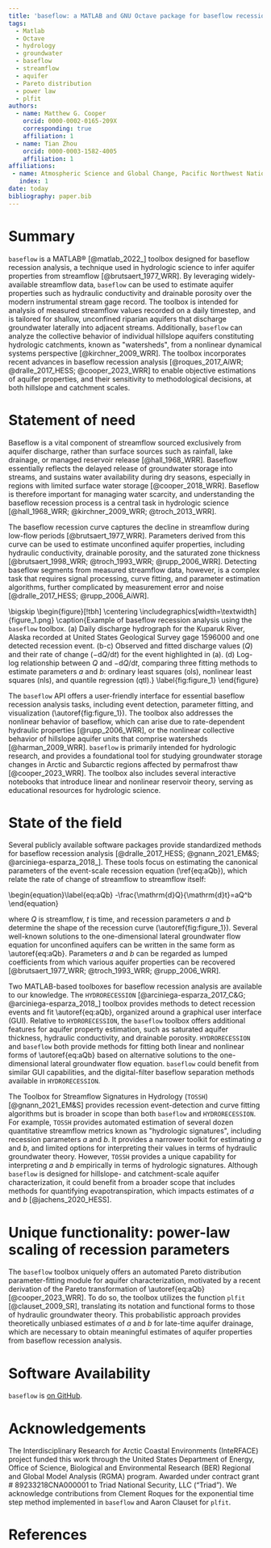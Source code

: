 ```yaml
---
title: 'baseflow: a MATLAB and GNU Octave package for baseflow recession analysis'
tags:
  - Matlab
  - Octave
  - hydrology
  - groundwater
  - baseflow
  - streamflow
  - aquifer
  - Pareto distribution
  - power law
  - plfit
authors:
  - name: Matthew G. Cooper
    orcid: 0000-0002-0165-209X
    corresponding: true
    affiliation: 1
  - name: Tian Zhou
    orcid: 0000-0003-1582-4005
    affiliation: 1
affiliations:
 - name: Atmospheric Science and Global Change, Pacific Northwest National Laboratory, Richland, WA, USA
   index: 1
date: today
bibliography: paper.bib
---
```


# Summary

`baseflow` is a MATLAB&reg; [@matlab_2022_] toolbox designed for baseflow recession analysis, a technique used in hydrologic science to infer aquifer properties from streamflow [@brutsaert_1977_WRR]. By leveraging widely-available streamflow data, `baseflow` can be used to estimate aquifer properties such as hydraulic conductivity and drainable porosity over the modern instrumental stream gage record. The toolbox is intended for analysis of measured streamflow values recorded on a daily timestep, and is tailored for shallow, unconfined riparian aquifers that discharge groundwater laterally into adjacent streams. Additionally, `baseflow` can analyze the collective behavior of individual hillslope aquifers constituting hydrologic catchments, known as "watersheds", from a nonlinear dynamical systems perspective [@kirchner_2009_WRR]. The toolbox incorporates recent advances in baseflow recession analysis [@roques_2017_AiWR; @dralle_2017_HESS; @cooper_2023_WRR] to enable objective estimations of aquifer properties, and their sensitivity to methodological decisions, at both hillslope and catchment scales.

# Statement of need

Baseflow is a vital component of streamflow sourced exclusively from aquifer discharge, rather than surface sources such as rainfall, lake drainage, or managed reservoir release [@hall_1968_WRR]. Baseflow essentially reflects the delayed release of groundwater storage into streams, and sustains water availability during dry seasons, especially in regions with limited surface water storage [@cooper_2018_WRR]. Baseflow is therefore important for managing water scarcity, and understanding the baseflow recession process is a central task in hydrologic science [@hall_1968_WRR; @kirchner_2009_WRR; @troch_2013_WRR].

The baseflow recession curve captures the decline in streamflow during low-flow periods [@brutsaert_1977_WRR]. Parameters derived from this curve can be used to estimate unconfined aquifer properties, including hydraulic conductivity, drainable porosity, and the saturated zone thickness [@brutsaert_1998_WRR; @troch_1993_WRR; @rupp_2006_WRR]. Detecting baseflow segments from measured streamflow data, however, is a complex task that requires signal processing, curve fitting, and parameter estimation algorithms, further complicated by measurement error and noise [@dralle_2017_HESS; @rupp_2006_AiWR].

\bigskip
\begin{figure}[!tbh]
\centering
\includegraphics[width=\textwidth]{figure_1.png}
\caption{Example of baseflow recession analysis using the `baseflow` toolbox. (a) Daily discharge hydrograph for the Kuparuk River, Alaska recorded at United States Geological Survey gage 1596000 and one detected recession event. (b-c) Observed and fitted discharge values ($Q$) and their rate of change ($-\mathrm{d}Q/\mathrm{d}t$) for the event highlighted in (a). (d) Log-log relationship between $Q$ and $-\mathrm{d}Q/\mathrm{d}t$, comparing three fitting methods to estimate parameters $a$ and $b$: ordinary least squares (ols), nonlinear least squares (nls), and quantile regression (qtl).}
\label{fig:figure_1}
\end{figure}

The `baseflow` API offers a user-friendly interface for essential baseflow recession analysis tasks, including event detection, parameter fitting, and visualization (\autoref{fig:figure_1}). The toolbox also addresses the nonlinear behavior of baseflow, which can arise due to rate-dependent hydraulic properties [@rupp_2006_WRR], or the nonlinear collective behavior of hillslope aquifer units that comprise watersheds [@harman_2009_WRR]. `baseflow` is primarily intended for hydrologic research, and provides a foundational tool for studying groundwater storage changes in Arctic and Subarctic regions affected by permafrost thaw [@cooper_2023_WRR]. The toolbox also includes several interactive notebooks that introduce linear and nonlinear reservoir theory, serving as educational resources for hydrologic science.

# State of the field

Several publicly available software packages provide standardized methods for baseflow recession analysis [@dralle_2017_HESS; @gnann_2021_EM&S; @arciniega-esparza_2018_]. These tools focus on estimating the canonical parameters of the event-scale recession equation (\ref{eq:aQb}), which relate the rate of change of streamflow to streamflow itself:

<!-- $$-\frac{dQ}{dt} = aQ^b$$ -->
\begin{equation}\label{eq:aQb}
-\frac{\mathrm{d}Q}{\mathrm{d}t}=aQ^b
\end{equation}

where $Q$ is streamflow, $t$ is time, and recession parameters $a$ and $b$ determine the shape of the recession curve (\autoref{fig:figure_1}). Several well-known solutions to the one-dimensional lateral groundwater flow equation for unconfined aquifers can be written in the same form as \autoref{eq:aQb}. Parameters $a$ and $b$ can be regarded as lumped coefficients from which various aquifer properties can be recovered [@brutsaert_1977_WRR; @troch_1993_WRR; @rupp_2006_WRR].

Two MATLAB-based toolboxes for baseflow recession analysis are available to our knowledge. The `HYDRORECESSION` [@arciniega-esparza_2017_C&G; @arciniega-esparza_2018_] toolbox provides methods to detect recession events and fit \autoref{eq:aQb}, organized around a graphical user interface (GUI). Relative to `HYDRORECESSION`, the `baseflow` toolbox offers additional features for aquifer property estimation, such as saturated aquifer thickness, hydraulic conductivity, and drainable porosity. `HYDRORECESSION` and `baseflow` both provide methods for fitting both linear and nonlinear forms of \autoref{eq:aQb} based on alternative solutions to the one-dimensional lateral groundwater flow equation. `baseflow` could benefit from similar GUI capabilities, and the digital-filter baseflow separation methods available in `HYDRORECESSION`.

The Toolbox for Streamflow Signatures in Hydrology (`TOSSH`) [@gnann_2021_EM&S] provides recession event-detection and curve fitting algorithms but is broader in scope than both `baseflow` and `HYDRORECESSION`. For example, `TOSSH` provides automated estimation of several dozen quantitative streamflow metrics known as "hydrologic signatures", including recession parameters $a$ and $b$. It provides a narrower toolkit for estimating $a$ and $b$, and limited options for interpreting their values in terms of hydraulic groundwater theory. However, `TOSSH` provides a unique capability for interpreting $a$ and $b$ empirically in terms of hydrologic signatures. Although `baseflow` is designed for hillslope- and catchment-scale aquifer characterization, it could benefit from a broader scope that includes methods for quantifying evapotranspiration, which impacts estimates of $a$ and $b$ [@jachens_2020_HESS].

# Unique functionality: power-law scaling of recession parameters

The `baseflow` toolbox uniquely offers an automated Pareto distribution parameter-fitting module for aquifer characterization, motivated by a recent derivation of the Pareto transformation of \autoref{eq:aQb} [@cooper_2023_WRR]. To do so, the toolbox utilizes the function `plfit` [@clauset_2009_SR], translating its notation and functional forms to those of hydraulic groundwater theory. This probabilistic approach provides theoretically unbiased estimates of $a$ and $b$ for late-time aquifer drainage, which are necessary to obtain meaningful estimates of aquifer properties from baseflow recession analysis.

# Software Availability

`baseflow` is [on GitHub](https://github.com/mgcooper/baseflow/tree/joss).

# Acknowledgements

The Interdisciplinary Research for Arctic Coastal Environments (InteRFACE) project funded this work through the United States Department of Energy, Office of Science, Biological and Environmental Research (BER) Regional and Global Model Analysis (RGMA) program. Awarded under contract grant #  89233218CNA000001 to Triad National Security, LLC (“Triad”). We acknowledge contributions from Clement Roques for the exponential time step method implemented in `baseflow` and Aaron Clauset for `plfit`.

# References
